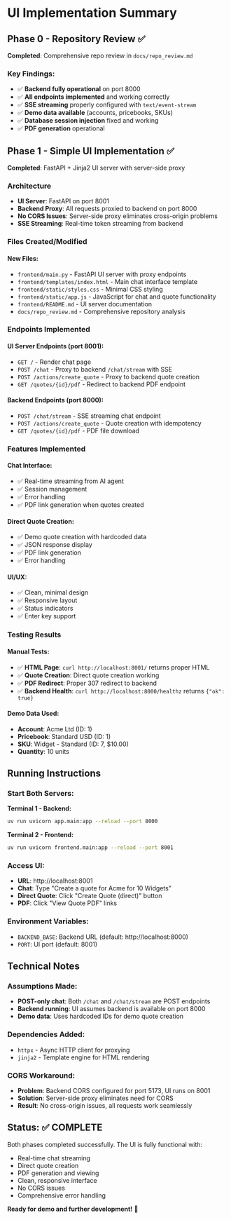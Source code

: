 # UI Implementation Summary

## Phase 0 - Repository Review ✅

**Completed**: Comprehensive repo review in `docs/repo_review.md`

### Key Findings:
- ✅ **Backend fully operational** on port 8000
- ✅ **All endpoints implemented** and working correctly
- ✅ **SSE streaming** properly configured with `text/event-stream`
- ✅ **Demo data available** (accounts, pricebooks, SKUs)
- ✅ **Database session injection** fixed and working
- ✅ **PDF generation** operational

## Phase 1 - Simple UI Implementation ✅

**Completed**: FastAPI + Jinja2 UI server with server-side proxy

### Architecture
- **UI Server**: FastAPI on port 8001
- **Backend Proxy**: All requests proxied to backend on port 8000
- **No CORS Issues**: Server-side proxy eliminates cross-origin problems
- **SSE Streaming**: Real-time token streaming from backend

### Files Created/Modified

#### New Files:
- `frontend/main.py` - FastAPI UI server with proxy endpoints
- `frontend/templates/index.html` - Main chat interface template
- `frontend/static/styles.css` - Minimal CSS styling
- `frontend/static/app.js` - JavaScript for chat and quote functionality
- `frontend/README.md` - UI server documentation
- `docs/repo_review.md` - Comprehensive repository analysis

### Endpoints Implemented

#### UI Server Endpoints (port 8001):
- `GET /` - Render chat page
- `POST /chat` - Proxy to backend `/chat/stream` with SSE
- `POST /actions/create_quote` - Proxy to backend quote creation
- `GET /quotes/{id}/pdf` - Redirect to backend PDF endpoint

#### Backend Endpoints (port 8000):
- `POST /chat/stream` - SSE streaming chat endpoint
- `POST /actions/create_quote` - Quote creation with idempotency
- `GET /quotes/{id}/pdf` - PDF file download

### Features Implemented

#### Chat Interface:
- ✅ Real-time streaming from AI agent
- ✅ Session management
- ✅ Error handling
- ✅ PDF link generation when quotes created

#### Direct Quote Creation:
- ✅ Demo quote creation with hardcoded data
- ✅ JSON response display
- ✅ PDF link generation
- ✅ Error handling

#### UI/UX:
- ✅ Clean, minimal design
- ✅ Responsive layout
- ✅ Status indicators
- ✅ Enter key support

### Testing Results

#### Manual Tests:
- ✅ **HTML Page**: `curl http://localhost:8001/` returns proper HTML
- ✅ **Quote Creation**: Direct quote creation working
- ✅ **PDF Redirect**: Proper 307 redirect to backend
- ✅ **Backend Health**: `curl http://localhost:8000/healthz` returns `{"ok": true}`

#### Demo Data Used:
- **Account**: Acme Ltd (ID: 1)
- **Pricebook**: Standard USD (ID: 1)
- **SKU**: Widget - Standard (ID: 7, $10.00)
- **Quantity**: 10 units

## Running Instructions

### Start Both Servers:

**Terminal 1 - Backend:**
```bash
uv run uvicorn app.main:app --reload --port 8000
```

**Terminal 2 - Frontend:**
```bash
uv run uvicorn frontend.main:app --reload --port 8001
```

### Access UI:
- **URL**: http://localhost:8001
- **Chat**: Type "Create a quote for Acme for 10 Widgets"
- **Direct Quote**: Click "Create Quote (direct)" button
- **PDF**: Click "View Quote PDF" links

### Environment Variables:
- `BACKEND_BASE`: Backend URL (default: http://localhost:8000)
- `PORT`: UI port (default: 8001)

## Technical Notes

### Assumptions Made:
- **POST-only chat**: Both `/chat` and `/chat/stream` are POST endpoints
- **Backend running**: UI assumes backend is available on port 8000
- **Demo data**: Uses hardcoded IDs for demo quote creation

### Dependencies Added:
- `httpx` - Async HTTP client for proxying
- `jinja2` - Template engine for HTML rendering

### CORS Workaround:
- **Problem**: Backend CORS configured for port 5173, UI runs on 8001
- **Solution**: Server-side proxy eliminates need for CORS
- **Result**: No cross-origin issues, all requests work seamlessly

## Status: ✅ COMPLETE

Both phases completed successfully. The UI is fully functional with:
- Real-time chat streaming
- Direct quote creation
- PDF generation and viewing
- Clean, responsive interface
- No CORS issues
- Comprehensive error handling

**Ready for demo and further development!** 🚀
